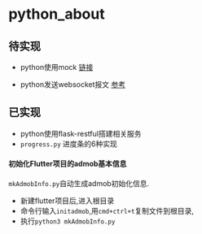# python_about

## 待实现
* python使用mock  [链接](https://pypi.org/project/mock/)

* python发送websocket报文  [参考](https://time.geekbang.org/column/article/198704)

## 已实现
* python使用flask-restful搭建相关服务
* `progress.py` 进度条的6种实现

#### 初始化Flutter项目的admob基本信息
`mkAdmobInfo.py`自动生成admob初始化信息.
* 新建flutter项目后,进入根目录
* 命令行输入`initadmob`,用`cmd+ctrl+t`复制文件到根目录,
* 执行`python3 mkAdmobInfo.py`
